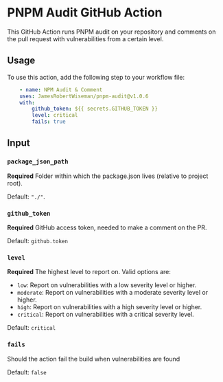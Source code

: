 # PNPM Audit GitHub Action

This GitHub Action runs PNPM audit on your repository and comments on the pull request with vulnerabilities from a certain level.

## Usage

To use this action, add the following step to your workflow file:

```yml
    - name: NPM Audit & Comment
    uses: JamesRobertWiseman/pnpm-audit@v1.0.6
    with:
        github_token: ${{ secrets.GITHUB_TOKEN }}
        level: critical
        fails: true
```

## Input

### `package_json_path`

**Required** 
Folder within which the package.json lives (relative to project root). 

Default: `"./"`.

### `github_token`

**Required** 
GitHub access token, needed to make a comment on the PR. 

Default: `github.token`

### `level`

**Required** 
The highest level to report on. Valid options are:
- `low`: Report on vulnerabilities with a low severity level or higher.
- `moderate`: Report on vulnerabilities with a moderate severity level or higher.
- `high`: Report on vulnerabilities with a high severity level or higher.
- `critical`: Report on vulnerabilities with a critical severity level.

Default: `critical`

### `fails`
Should the action fail the build when vulnerabilities are found

Default: `false`


